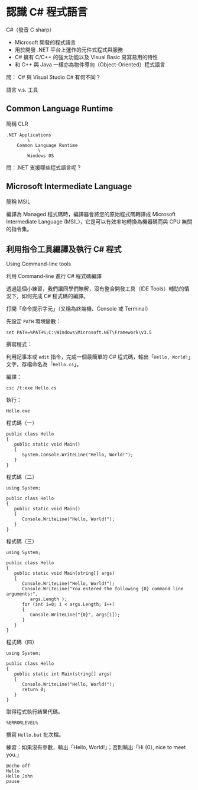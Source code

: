 # 認識 C# 程式語言

C#（發音 C sharp）

* Microsoft 開發的程式語言
* 用於開發 .NET 平台上運作的元件式程式與服務
* C# 擁有 C/C++ 的強大功能以及 Visual Basic 易寫易用的特性
* 和 C++ 與 Java 一樣亦為物件導向（Object-Oriented）程式語言

問：
C# 與 Visual Studio C# 有何不同？

語言 v.s. 工具

## Common Language Runtime

簡稱 CLR

```
.NET Applications
        \
    Common Language Runtime
            \
        Windows OS
```

問：.NET 支援哪些程式語言呢？

## Microsoft Intermediate Language

簡稱 MSIL

編譯為 Managed 程式碼時，編譯器會將您的原始程式碼轉譯成 Microsoft Intermediate Language (MSIL)，它是可以有效率地轉換為機器碼而與 CPU 無關的指令集。

## 利用指令工具編譯及執行 C# 程式

Using Command-line tools

利用 Command-line 進行 C# 程式碼編譯

透過這個小練習，我們讓同學們瞭解，沒有整合開發工具（IDE Tools）輔助的情況下，如何完成 C# 程式碼的編譯。

打開「命令提示字元」（又稱為終端機、Console 或 Terminal）

先設定 `PATH` 環境變數：

```
set PATH=%PATH%;C:\Windows\Microsoft.NET\Framework\v3.5
```

撰寫程式：

利用記事本或 `edit` 指令，完成一個最簡單的 C# 程式碼，輸出「`Hello, World!`」文字，存檔命名為「`Hello.cs`」。

編譯：

```
csc /t:exe Hello.cs
```

執行：

```
Hello.exe
```

程式碼（一）

```
public class Hello
{
   public static void Main()
   {
      System.Console.WriteLine("Hello, World!");
   }
}
```

程式碼（二）

```
using System;

public class Hello
{
   public static void Main()
   {
      Console.WriteLine("Hello, World!");
   }
}
```

程式碼（三）

```
using System;

public class Hello
{
   public static void Main(string[] args)
   {
      Console.WriteLine("Hello, World!");
      Console.WriteLine("You entered the following {0} command line arguments:",
         args.Length );
      for (int i=0; i < args.Length; i++)
      {
         Console.WriteLine("{0}", args[i]); 
      }
   }
}
```

程式碼（四）

```
using System;

public class Hello
{
   public static int Main(string[] args)
   {
      Console.WriteLine("Hello, World!");
      return 0;
   }
}
```

取得程式執行結果代碼。

`%ERRORLEVEL%`

撰寫 `Hello.bat` 批次檔。

練習：如果沒有參數，輸出「Hello, World!」；否則輸出「Hi {0}, nice to meet you.」

```
@echo off
Hello
Hello John
pause
```